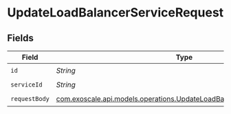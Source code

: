 # UpdateLoadBalancerServiceRequest


## Fields

| Field                                                                                                                                      | Type                                                                                                                                       | Required                                                                                                                                   | Description                                                                                                                                |
| ------------------------------------------------------------------------------------------------------------------------------------------ | ------------------------------------------------------------------------------------------------------------------------------------------ | ------------------------------------------------------------------------------------------------------------------------------------------ | ------------------------------------------------------------------------------------------------------------------------------------------ |
| `id`                                                                                                                                       | *String*                                                                                                                                   | :heavy_check_mark:                                                                                                                         | N/A                                                                                                                                        |
| `serviceId`                                                                                                                                | *String*                                                                                                                                   | :heavy_check_mark:                                                                                                                         | N/A                                                                                                                                        |
| `requestBody`                                                                                                                              | [com.exoscale.api.models.operations.UpdateLoadBalancerServiceRequestBody](../../models/operations/UpdateLoadBalancerServiceRequestBody.md) | :heavy_check_mark:                                                                                                                         | N/A                                                                                                                                        |